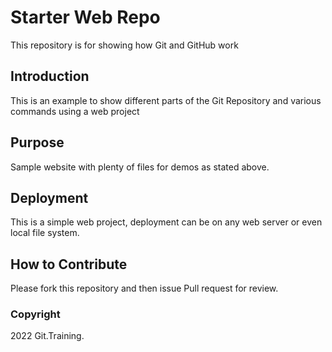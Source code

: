 # Starter Web Repo

This repository is for showing how Git and GitHub work

## Introduction

This is an example to show different parts of the Git Repository and various commands using a web project

## Purpose

Sample website with plenty of files for demos as stated above.

## Deployment

This is a simple web project, deployment can be on any web server or even local file system.

## How to Contribute

Please fork this repository and then issue Pull request for review.

### Copyright
2022 Git.Training.